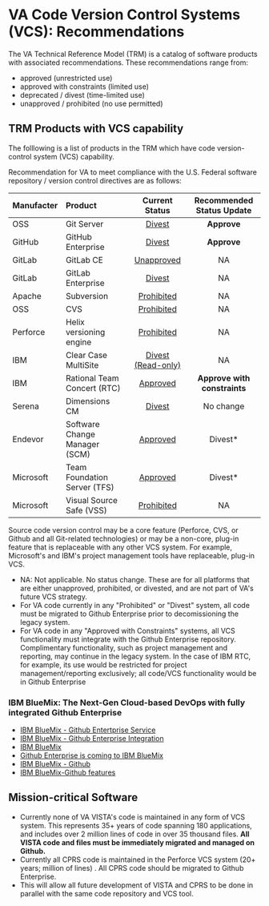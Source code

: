 # VA Code Version Control Systems (VCS):  Recommendations

The VA Technical Reference Model (TRM) is a catalog of software products with associated recommendations.  These recommendations range from: 
* approved (unrestricted use)
* approved with constraints (limited use)
* deprecated / divest (time-limited use) 
* unapproved /  prohibited (no use permitted)

## TRM Products with VCS capability
The folllowing is a list of products in the TRM which have code version-control system  (VCS) capability.

Recommendation for VA to meet compliance with the U.S. Federal software repository / version control directives are as follows:

| Manufacter | Product  | Current <br> Status |Recommended<br> Status Update |
|:------- |:------- |:------:|:-------:|
| OSS | Git Server | [Divest](http://www.va.gov/TRM/ToolPage.asp?tid=6396) | __Approve__ |
| GitHub | GitHub Enterprise | [Divest](http://www.va.gov/TRM/ToolPage.asp?tid=9533#) | __Approve__ |
| GitLab | GitLab CE | [Unapproved](http://www.va.gov/TRM/ToolPage.asp?tid=9580) | NA  |
| GitLab | GitLab Enterprise | [Divest](http://www.va.gov/TRM/ToolPage.asp?tid=9463#) | NA|
| Apache | Subversion | [Prohibited](http://www.va.gov/TRM/ToolPage.asp?tid=6573) | NA |
| OSS | CVS | [Prohibited](http://www.va.gov/TRM/ToolPage.asp?tid=194) | NA |
| Perforce | Helix versioning engine | [Prohibited](http://www.va.gov/TRM/ToolPage.asp?tid=268) | NA | 
| IBM | Clear Case MultiSite | [Divest (Read-only)](http://www.va.gov/TRM/ToolPage.asp?tid=39#) | NA | 
| IBM | Rational Team Concert (RTC) | [Approved](http://www.va.gov/TRM/ToolPage.asp?tid=5085#) |   __Approve with constraints__|
| Serena | Dimensions CM | [Divest](http://www.va.gov/TRM/ToolPage.asp?tid=5136#) | No change |
| Endevor | Software Change Manager (SCM) | [Approved](http://www.va.gov/TRM/ToolPage.asp?tid=9481#) |  Divest* |
| Microsoft | Team Foundation Server (TFS) | [Approved](http://www.va.gov/TRM/ToolPage.asp?tid=5668#) | Divest* |
| Microsoft | Visual Source Safe (VSS) | [Prohibited](http://www.va.gov/TRM/ToolPage.asp?tid=5669) | NA |

Source code version control may be a core feature (Perforce, CVS, or Github and all Git-related technologies) or may be a non-core, plug-in feature that is replaceable with any other VCS system. For example,  Microsoft's and IBM's project management tools have replaceable, plug-in VCS.

* NA: Not applicable. No status change.  These are for all platforms that are either unapproved, prohibited, or divested, and are not part of VA's future VCS strategy.
* For VA code currently in any "Prohibited" or "Divest" system, all code must be migrated to Github Enterprise prior to decomissioning the legacy system.
* For VA code in any "Approved with Constraints" systems,  all VCS functionality must integrate with the Github Enterprise repository. Complimentary functionality, such as project management and reporting, may continue in the legacy system. In the case of IBM RTC, for example, its use would be restricted for project management/reporting exclusively; all code/VCS functionality would be in Github Enterprise


### IBM BlueMix: The Next-Gen Cloud-based DevOps with fully integrated Github Enterprise
* [IBM BlueMix - Github Entertprise Service](https://developer.ibm.com/bluemix/2016/02/22/github-enterprise-service)
* [IBM BlueMix - Github Enterprise Integration](https://developer.ibm.com/bluemix/2016/06/16/github-enterprise-hosted-service-on-bluemix)
* [IBM BlueMix](https://github.com/IBM-Bluemix)
* [Github Enterprise is coming to IBM BlueMix](http://www.infoworld.com/article/3036123/application-development/github-enterprise-is-coming-to-ibms-bluemix.html)
* [IBM BlueMix - Github](https://hub.jazz.net/docs/git)
* [IBM BlueMix-Github features](https://hub.jazz.net/features)


## Mission-critical Software
* Currently none of VA VISTA's code is maintained in any form of VCS system. This represents 35+ years of code spanning 180 applications, and includes over 2 million lines of code in over 35 thousand files. __All VISTA code and files must be immediately migrated and managed on Github.__
* Currently all CPRS code is maintained in the Perforce VCS system (20+ years; million of lines) . All CPRS code should be migrated to Github Enterprise.
* This will allow all future development of VISTA and CPRS to be done in parallel with the same code repository and VCS tool.



